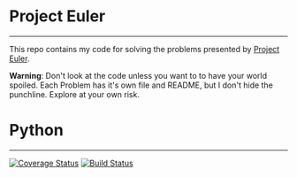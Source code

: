 # Project Euler 
---

This repo contains my code for solving the problems presented by [Project Euler](https://projecteuler.net).

**Warning**: Don't look at the code unless you want to to have your world spoiled. Each Problem has it's own file and README,
but I don't hide the punchline. Explore at your own risk.


# Python
---
[![Coverage Status](https://coveralls.io/repos/github/destrys/euler/badge.svg)](https://coveralls.io/github/destrys/euler)
[![Build Status](https://travis-ci.org/destrys/euler.svg?branch=master)](https://travis-ci.org/destrys/euler)